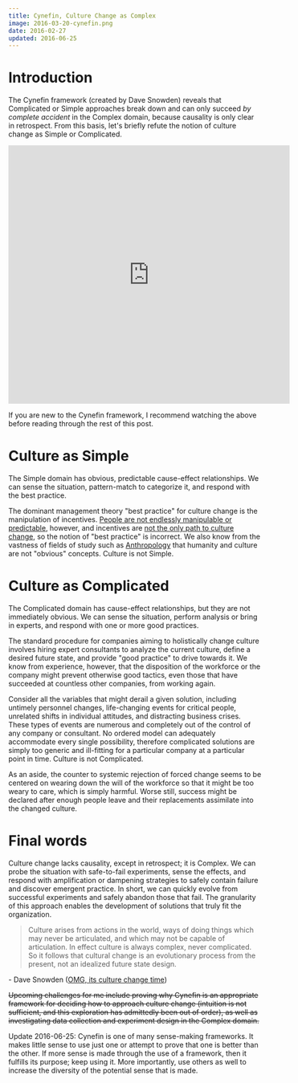 ```yaml
---
title: Cynefin, Culture Change as Complex
image: 2016-03-20-cynefin.png
date: 2016-02-27
updated: 2016-06-25
---
```


# Introduction

The Cynefin framework (created by Dave Snowden) reveals that Complicated or Simple approaches break down and can only succeed *by complete accident* in the Complex domain, because causality is only clear in retrospect. From this basis, let's briefly refute the notion of culture change as Simple or Complicated.

<iframe width="560" height="515" src="https://www.youtube.com/embed/N7oz366X0-8" frameborder="0" allowfullscreen></iframe>

If you are new to the Cynefin framework, I recommend watching the above before reading through the rest of this post.

# Culture as Simple

The Simple domain has obvious, predictable cause-effect relationships. We can sense the situation, pattern-match to categorize it, and respond with the best practice. 

The dominant management theory "best practice" for culture change is the manipulation of incentives. [People are not endlessly manipulable or predictable](https://www.youtube.com/watch?v=u6XAPnuFjJc), however, and incentives are [not the only path to culture change](https://en.wikipedia.org/wiki/Transformation_of_culture), so the notion of "best practice" is incorrect. We also know from the vastness of fields of study such as [Anthropology](https://en.wikipedia.org/wiki/Anthropology) that humanity and culture are not "obvious" concepts. Culture is not Simple.


# Culture as Complicated

The Complicated domain has cause-effect relationships, but they are not immediately obvious. We can sense the situation, perform analysis or bring in experts, and respond with one or more good practices.

The standard procedure for companies aiming to holistically change culture involves hiring expert consultants to analyze the current culture, define a desired future state, and provide "good practice" to drive towards it. We know from experience, however, that the disposition of the workforce or the company might prevent otherwise good tactics, even those that have succeeded at countless other companies, from working again. 

Consider all the variables that might derail a given solution, including untimely personnel changes, life-changing events for critical people, unrelated shifts in individual attitudes, and distracting business crises. These types of events are numerous and completely out of the control of any company or consultant. No ordered model can adequately accommodate every single possibility, therefore complicated solutions are simply too generic and ill-fitting for a particular company at a particular point in time. Culture is not Complicated.

As an aside, the counter to systemic rejection of forced change seems to be centered on wearing down the will of the workforce so that it might be too weary to care, which is simply harmful. Worse still, success might be declared after enough people leave and their replacements assimilate into the changed culture.


# Final words

Culture change lacks causality, except in retrospect; it is Complex. We can probe the situation with safe-to-fail experiments, sense the effects, and respond with amplification or dampening strategies to safely contain failure and discover emergent practice. In short, we can quickly evolve from successful experiments and safely abandon those that fail. The granularity of this approach enables the development of solutions that truly fit the organization.

> Culture arises from actions in the world, ways of doing things which may never be articulated, and which may not be capable of articulation.  In effect culture is always complex, never complicated.  So it follows that cultural change is an evolutionary process from the present, not an idealized future state design.

<div class="citation">- Dave Snowden (<a href="http://cognitive-edge.com/blog/omg-they-want-to-change-the-culture/">OMG, its culture change time</a>)</div>

<del>Upcoming challenges for me include proving why Cynefin is an appropriate framework for deciding how to approach culture change (intuition is not sufficient, and this exploration has admittedly been out of order), as well as investigating data collection and experiment design in the Complex domain.</del>

Update 2016-06-25: Cynefin is one of many sense-making frameworks. It makes little sense to use just one or attempt to prove that one is better than the other. If more sense is made through the use of a framework, then it fulfills its purpose; keep using it. More importantly, use others as well to increase the diversity of the potential sense that is made.